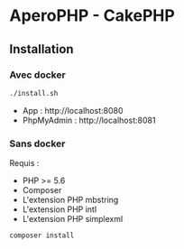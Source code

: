 # AperoPHP - CakePHP

## Installation

### Avec docker

```bash
./install.sh
```

- App : http://localhost:8080
- PhpMyAdmin : http://localhost:8081

### Sans docker

Requis :

- PHP >= 5.6
- Composer
- L'extension PHP mbstring
- L'extension PHP intl
- L'extension PHP simplexml

```shell
composer install
```
